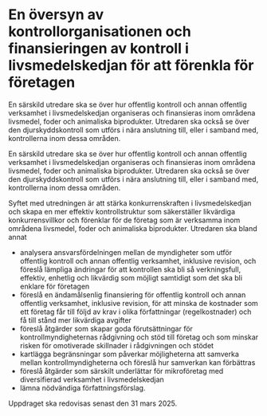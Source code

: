 # En översyn av kontrollorganisationen och finansieringen av kontroll i livsmedelskedjan för att förenkla för företagen

En särskild utredare ska se över hur offentlig kontroll och annan offentlig verksamhet i livsmedelskedjan organiseras och finansieras inom områdena livsmedel, foder och animaliska biprodukter. Utredaren ska också se över den djurskyddskontroll som utförs i nära anslutning till, eller i samband med, kontrollerna inom dessa områden.

En särskild utredare ska se över hur offentlig kontroll och annan offentlig verksamhet i livsmedelskedjan organiseras och finansieras inom områdena livsmedel, foder och animaliska biprodukter. Utredaren ska också se över den djurskyddskontroll som utförs i nära anslutning till, eller i samband med, kontrollerna inom dessa områden.

Syftet med utredningen är att stärka konkurrenskraften i livsmedelskedjan och skapa en mer effektiv kontrollstruktur som säkerställer likvärdiga konkurrensvillkor och förenklar för de företag som är verksamma inom områdena livsmedel, foder och animaliska biprodukter.
Utredaren ska bland annat

* analysera ansvarsfördelningen mellan de myndigheter som utför offentlig kontroll och annan offentlig verksamhet, inklusive revision, och föreslå lämpliga ändringar för att kontrollen ska bli så verkningsfull, effektiv, enhetlig och likvärdig som möjligt samtidigt som det ska bli enklare för företagen
* föreslå en ändamålsenlig finansiering för offentlig kontroll och annan offentlig verksamhet, inklusive revision, för att minska de kostnader som ett företag får till följd av krav i olika författningar (regelkostnader) och få till stånd mer likvärdiga avgifter
* föreslå åtgärder som skapar goda förutsättningar för kontrollmyndigheternas rådgivning och stöd till företag och som minskar risken för omotiverade skillnader i rådgivningen och stödet
* kartlägga begränsningar som påverkar möjligheterna att samverka mellan kontrollmyndigheterna och föreslå hur samverkan kan förbättras
* föreslå åtgärder som särskilt underlättar för mikroföretag med diversifierad verksamhet i livsmedelskedjan
* lämna nödvändiga författningsförslag.

Uppdraget ska redovisas senast den 31 mars 2025.
